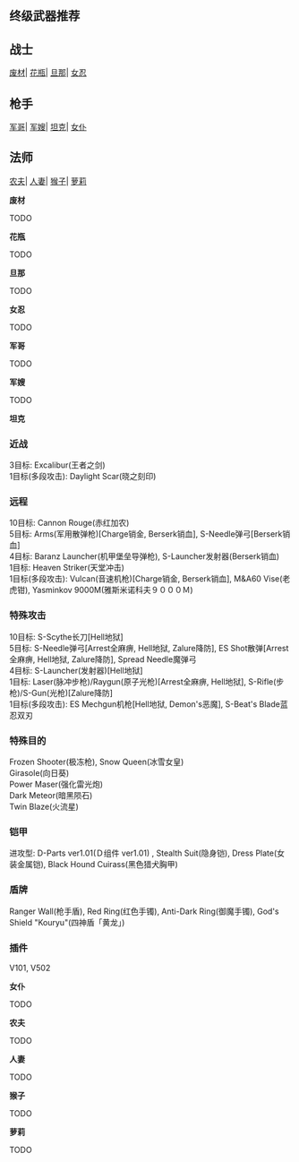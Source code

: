 ## 终级武器推荐

## <a name="hu"></a>战士
[废材](#humar)| [花瓶](#hunewearl)| [旦那](#hucast)| [女忍](#hucaseal)
## <a name="ra"></a>枪手
[军哥](#ramar)| [军嫂](#ramarl)| [坦克](#racast)| [女仆](#racaseal)
## <a name="fo"></a>法师  
[农夫](#fomar)| [人妻](#fomarl)| [猴子](#fonewm)| [萝莉](#fonewearl)

<a name="humar"></a><span style="font-weight: bolder">废材</span>

TODO

<a name="hunewearl"></a><span style="font-weight: bolder">花瓶</span>

TODO

<a name="hucast"></a><span style="font-weight: bolder">旦那</span>

TODO

<a name="hucaseal"></a><span style="font-weight: bolder">女忍</span>

TODO

<a name="ramar"></a><span style="font-weight: bolder">军哥</span>

TODO

<a name="ramarl"></a><span style="font-weight: bolder">军嫂</span>

TODO

<a name="racast"></a><span style="font-weight: bolder">坦克</span>

### 近战
3目标: Excalibur(王者之剑)  
1目标(多段攻击): Daylight Scar(晓之刻印)

### 远程
10目标: Cannon Rouge(赤红加农)  
5目标: Arms(军用散弹枪)\[Charge销金, Berserk销血\], S-Needle弹弓\[Berserk销血\]   
4目标: Baranz Launcher(机甲堡垒导弹枪), S-Launcher发射器(Berserk销血)  
1目标: Heaven Striker(天堂冲击)  
1目标(多段攻击): Vulcan(音速机枪)\[Charge销金, Berserk销血\], M&A60 Vise(老虎钳), Yasminkov 9000M(雅斯米诺科夫９０００Ｍ)

### 特殊攻击
10目标: S-Scythe长刀\[Hell地狱\]   
5目标: S-Needle弹弓\[Arrest全麻痹, Hell地狱, Zalure降防\], ES Shot散弹\[Arrest全麻痹, Hell地狱, Zalure降防\], Spread Needle魔弹弓  
4目标: S-Launcher(发射器)\[Hell地狱\]  
1目标: Laser(脉冲步枪)/Raygun(原子光枪)\[Arrest全麻痹, Hell地狱\], S-Rifle(步枪)/S-Gun(光枪)\[Zalure降防\]  
1目标(多段攻击): ES Mechgun机枪\[Hell地狱, Demon's恶魔\], S-Beat's Blade蓝忍双刃

### 特殊目的
Frozen Shooter(极冻枪), Snow Queen(冰雪女皇)  
Girasole(向日葵)  
Power Maser(强化雷光炮)  
Dark Meteor(暗黑陨石)  
Twin Blaze(火流星)

### 铠甲
进攻型: D-Parts ver1.01(Ｄ组件 ver1.01) , Stealth Suit(隐身铠), Dress Plate(女装金属铠), Black Hound Cuirass(黑色猎犬胸甲)

### 盾牌
Ranger Wall(枪手盾), Red Ring(红色手镯), Anti-Dark Ring(御魔手镯), God's Shield "Kouryu"(四神盾「黄龙」)

### 插件
V101, V502

<a name="racaseal"></a><span style="font-weight: bolder">女仆</span>

TODO

<a name="fomar"></a><span style="font-weight: bolder">农夫</span>

TODO

<a name="fomarl"></a><span style="font-weight: bolder">人妻</span>

TODO

<a name="fonewm"></a><span style="font-weight: bolder">猴子</span>

TODO

<a name="fonewearl"></a><span style="font-weight: bolder">萝莉</span>

TODO